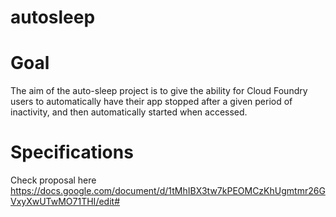 # autosleep
# Goal
The aim of the auto-sleep project is to give the ability for Cloud Foundry users to automatically have their app stopped after a given period of inactivity, and then automatically started when accessed.

# Specifications
Check proposal here https://docs.google.com/document/d/1tMhIBX3tw7kPEOMCzKhUgmtmr26GVxyXwUTwMO71THI/edit#
